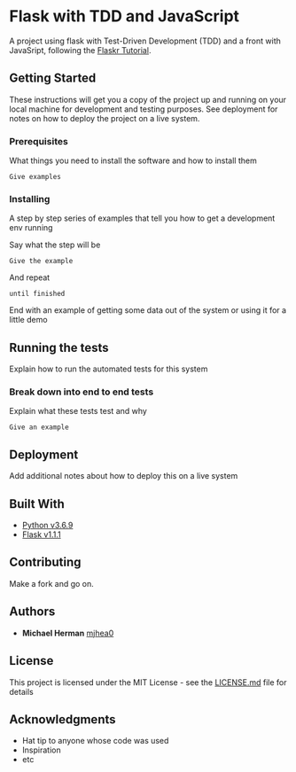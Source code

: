 # Flask with TDD and JavaScript

A project using flask with Test-Driven Development (TDD) and a front with JavaSript, following the [Flaskr Tutorial](https://github.com/mjhea0/flaskr-tdd).

## Getting Started

These instructions will get you a copy of the project up and running on your local machine for development and testing purposes. See deployment for notes on how to deploy the project on a live system.

### Prerequisites

What things you need to install the software and how to install them

```
Give examples
```

### Installing

A step by step series of examples that tell you how to get a development env running

Say what the step will be

```
Give the example
```

And repeat

```
until finished
```

End with an example of getting some data out of the system or using it for a little demo

## Running the tests

Explain how to run the automated tests for this system

### Break down into end to end tests

Explain what these tests test and why

```
Give an example
```

## Deployment

Add additional notes about how to deploy this on a live system

## Built With

* [Python v3.6.9](https://docs.python.org/fr/3.6/)
* [Flask v1.1.1](https://flask.palletsprojects.com/en/1.1.x/)

## Contributing

Make a fork and go on.

## Authors

* **Michael Herman** [mjhea0](https://github.com/mjhea0)

## License

This project is licensed under the MIT License - see the [LICENSE.md](LICENSE.md) file for details

## Acknowledgments

* Hat tip to anyone whose code was used
* Inspiration
* etc

